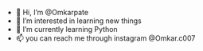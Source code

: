 - 👋 Hi, I’m @Omkarpate
- 👀 I’m interested in learning new things
- 🌱 I’m currently learning Python
- 📫 you  can reach me through instagram @Omkar.c007

<!---
Omkarpate/Omkarpate is a ✨ special ✨ repository because its `README.md` (this file) appears on your GitHub profile.
You can click the Preview link to take a look at your changes.
--->
